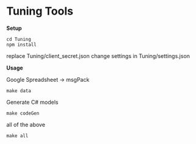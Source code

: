 # Tuning Tools

**Setup**

```
cd Tuning
npm install
```

replace Tuning/client_secret.json
change settings in Tuning/settings.json


**Usage**

Google Spreadsheet -> msgPack
```
make data
```


Generate C# models
```
make codeGen
```

all of the above
```
make all
```
